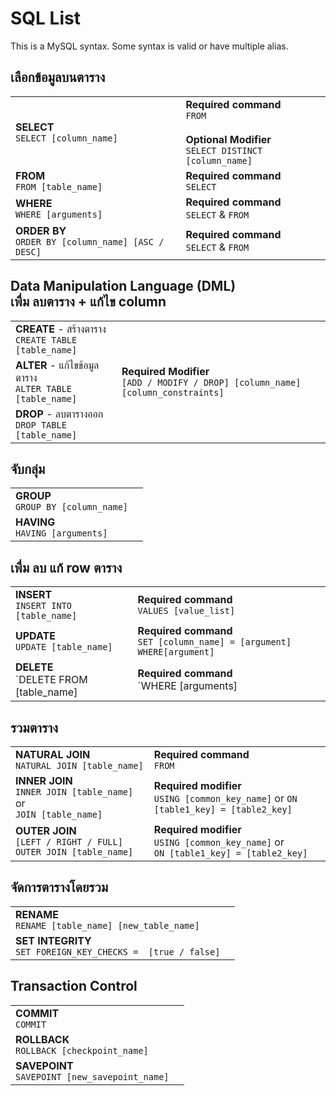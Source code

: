 # SQL List
This is a MySQL syntax. Some syntax is valid or have multiple alias.

## เลือกข้อมูลบนตาราง
|                                                       |                                                                                                |
|-------------------------------------------------------|------------------------------------------------------------------------------------------------|
| **SELECT**<br>`SELECT [column_name]`<br>              | **Required command**<br>`FROM`<br><br>**Optional Modifier**<br>`SELECT DISTINCT [column_name]` |
| **FROM**<br>`FROM [table_name]`                       | **Required command**<br>`SELECT`                                                               |
| **WHERE**<br>`WHERE [arguments]`                      | **Required command**<br>`SELECT` & `FROM`                                                      |
| **ORDER BY**<br>`ORDER BY [column_name] [ASC / DESC]` | **Required command**<br>`SELECT` & `FROM`                                                      |

## Data Manipulation Language (DML)<br>**เพื่ม ลบตาราง + แก้ไข column**
|                                                         |                                                                                     |
|---------------------------------------------------------|-------------------------------------------------------------------------------------|
| **CREATE** - สร้างตาราง<br>`CREATE TABLE [table_name]`   |                                                                                     |
| **ALTER** - แก้ไขข้อมูลตาราง<br>`ALTER TABLE [table_name]` | **Required Modifier**<br>`[ADD / MODIFY / DROP] [column_name] [column_constraints]` |
| **DROP** - ลบตารางออก<br>`DROP TABLE [table_name]`      |                                                                                     |
## จับกลุ่ม
|                                       |   |
|---------------------------------------|---|
| **GROUP**<br>`GROUP BY [column_name]` |   |
| **HAVING**<br>`HAVING [arguments]`    |   |

## เพื่ม ลบ แก้ row ตาราง
|                                          |                                                                          |
|------------------------------------------|--------------------------------------------------------------------------|
| **INSERT**<br>`INSERT INTO [table_name]` | **Required command**<br>`VALUES [value_list]`                            |
| **UPDATE**<br>`UPDATE [table_name]`      | **Required command**<br>`SET [column_name] = [argument] WHERE[argument]` |
| **DELETE**<br>`DELETE FROM [table_name]  | **Required command**<br>`WHERE [arguments]                               |

## รวมตาราง
|                                                                        |                                                                                            |
|------------------------------------------------------------------------|--------------------------------------------------------------------------------------------|
| **NATURAL JOIN**<br>`NATURAL JOIN [table_name]`                        | **Required command**<br>`FROM`                                                             |
| **INNER JOIN**<br>`INNER JOIN [table_name]` or <br>`JOIN [table_name]` | **Required modifier**<br>`USING [common_key_name]` or `ON [table1_key] = [table2_key]`     |
| **OUTER JOIN**<br>`[LEFT / RIGHT / FULL] OUTER JOIN [table_name]`      | **Required modifier**<br>`USING [common_key_name]` or <br>`ON [table1_key] = [table2_key]` |

## จัดการตารางโดยรวม 
|                                                                 |   |
|-----------------------------------------------------------------|---|
| **RENAME**<br>`RENAME [table_name] [new_table_name]`            |   |
| **SET INTEGRITY**<br>`SET FOREIGN_KEY_CHECKS =  [true / false]` |   |

## Transaction Control
|                                                   |   |
|---------------------------------------------------|---|
| **COMMIT**<br>`COMMIT`                            |   |
| **ROLLBACK**<br>`ROLLBACK [checkpoint_name]`      |   |
| **SAVEPOINT**<br>`SAVEPOINT [new_savepoint_name]` |   |
